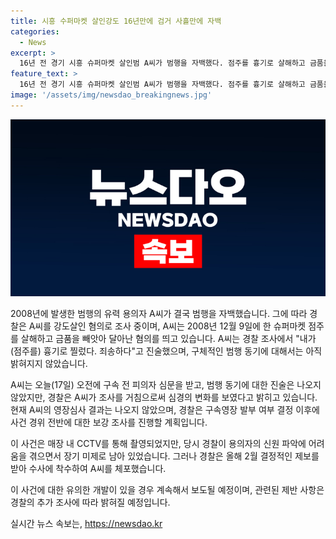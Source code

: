 ```yaml
---
title: 시흥 수퍼마켓 살인강도 16년만에 검거 사흘만에 자백
categories:
  - News
excerpt: >
  16년 전 경기 시흥 슈퍼마켓 살인범 A씨가 범행을 자백했다. 점주를 흉기로 살해하고 금품을 빼앗은 죄를 인정했지만, 범행 동기는 묵묵부답했다. A씨는 영장심사를 앞둔 상태에서 경찰 취재진의 질문에는 대답하지 않았으며, 보강 수사가 예정되어 있다. 2008년 CCTV에는 범행이 담겼지만 용의자를 파악하지 못한 채 미제였으나, 올해 제보를 토대로 A씨를 검거했다.
feature_text: >
  16년 전 경기 시흥 슈퍼마켓 살인범 A씨가 범행을 자백했다. 점주를 흉기로 살해하고 금품을 빼앗은 죄를 인정했지만, 범행 동기는 묵묵부답했다. A씨는 영장심사를 앞둔 상태에서 경찰 취재진의 질문에는 대답하지 않았으며, 보강 수사가 예정되어 있다. 2008년 CCTV에는 범행이 담겼지만 용의자를 파악하지 못한 채 미제였으나, 올해 제보를 토대로 A씨를 검거했다.
image: '/assets/img/newsdao_breakingnews.jpg'
---
```


<p><img src="/assets/img/newsdao_breakingnews.jpg" alt="ranknews 속보" /></p>

<p>2008년에 발생한 범행의 유력 용의자 A씨가 결국 범행을 자백했습니다. 그에 따라 경찰은 A씨를 강도살인 혐의로 조사 중이며, A씨는 2008년 12월 9일에 한 슈퍼마켓 점주를 살해하고 금품을 빼앗아 달아난 혐의를 띄고 있습니다. A씨는 경찰 조사에서 "내가 (점주를) 흉기로 찔렀다. 죄송하다"고 진술했으며, 구체적인 범행 동기에 대해서는 아직 밝혀지지 않았습니다.</p>

<p>A씨는 오늘(17일) 오전에 구속 전 피의자 심문을 받고, 범행 동기에 대한 진술은 나오지 않았지만, 경찰은 A씨가 조사를 거침으로써 심경의 변화를 보였다고 밝히고 있습니다. 현재 A씨의 영장심사 결과는 나오지 않았으며, 경찰은 구속영장 발부 여부 결정 이후에 사건 경위 전반에 대한 보강 조사를 진행할 계획입니다.</p>

<p>이 사건은 매장 내 CCTV를 통해 촬영되었지만, 당시 경찰이 용의자의 신원 파악에 어려움을 겪으면서 장기 미제로 남아 있었습니다. 그러나 경찰은 올해 2월 결정적인 제보를 받아 수사에 착수하여 A씨를 체포했습니다.</p>

<p>이 사건에 대한 유의한 개발이 있을 경우 계속해서 보도될 예정이며, 관련된 제반 사항은 경찰의 추가 조사에 따라 밝혀질 예정입니다.</p>
실시간 뉴스 속보는, <a href="https://newsdao.kr" rel="dofollow">https://newsdao.kr</a>


